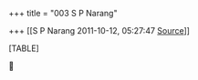 +++
title = "003 S P Narang"

+++
[[S P Narang	2011-10-12, 05:27:47 [Source](https://groups.google.com/g/bvparishat/c/KhOJ6HfB-R8)]]



[TABLE]



